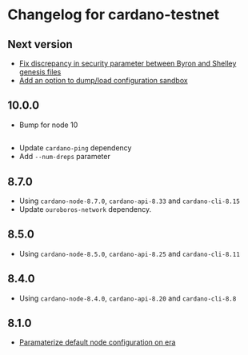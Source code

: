 # Changelog for cardano-testnet

## Next version

* [Fix discrepancy in security parameter between Byron and Shelley genesis files](https://github.com/IntersectMBO/cardano-node/pull/6188)
* [Add an option to dump/load configuration sandbox](https://github.com/IntersectMBO/cardano-node/pull/6239)

## 10.0.0

* Bump for node 10

##

* Update `cardano-ping` dependency
* Add `--num-dreps` parameter

## 8.7.0

* Using `cardano-node-8.7.0`, `cardano-api-8.33` and `cardano-cli-8.15`
* Update `ouroboros-network` dependency.

## 8.5.0

* Using `cardano-node-8.5.0`, `cardano-api-8.25` and `cardano-cli-8.11`

## 8.4.0

* Using `cardano-node-8.4.0`, `cardano-api-8.20` and `cardano-cli-8.8`

## 8.1.0

- [Paramaterize default node configuration on era](https://github.com/intersectmbo/cardano-node/pull/5211)
